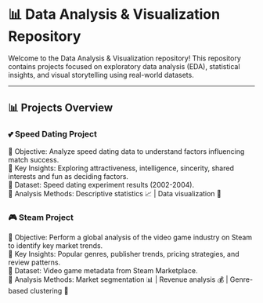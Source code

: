 # 📊 Data Analysis & Visualization Repository
Welcome to the Data Analysis & Visualization repository! This repository contains projects focused on exploratory data analysis (EDA), statistical insights, and visual storytelling using real-world datasets.

---

## 📊 Projects Overview
### 💕 Speed Dating Project  
🔹 Objective: Analyze speed dating data to understand factors influencing match success.  
🔹 Key Insights: Exploring attractiveness, intelligence, sincerity, shared interests and fun as deciding factors.  
🔹 Dataset: Speed dating experiment results (2002-2004).  
🔹 Analysis Methods: Descriptive statistics 📈 | Data visualization 🎨  

### 🎮 Steam Project  
🔹 Objective: Perform a global analysis of the video game industry on Steam to identify key market trends.  
🔹 Key Insights: Popular genres, publisher trends, pricing strategies, and review patterns.  
🔹 Dataset: Video game metadata from Steam Marketplace.  
🔹 Analysis Methods: Market segmentation 📊 | Revenue analysis 💰 | Genre-based clustering 🎯  
